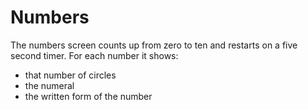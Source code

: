 # Numbers

The numbers screen counts up from zero to ten and restarts on a five second timer.
For each number it shows:

* that number of circles
* the numeral
* the written form of the number
